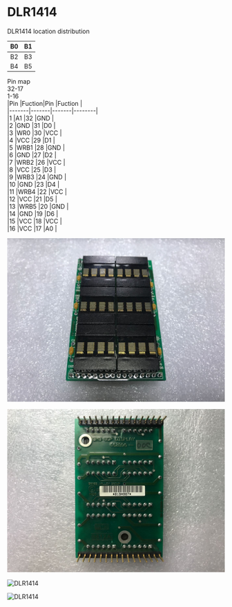# DLR1414  

DLR1414 location distribution

|B0	|B1	|  
|---|---|  
|B2	|B3	|  
|B4	|B5	|  

Pin map  
32-17  
1-16  
|Pin    |Fuction|Pin    |Fuction |  
|-------|-------|-------|--------|  
|1	    |A1		|32 	|GND     |  
|2      |GND 	|31		|D0      |  
|3      |WR0    |30		|VCC     |  
|4   	|VCC    |29		|D1      |  
|5   	|WRB1   |28		|GND     |  
|6		|GND 	|27		|D2      |  
|7		|WRB2 	|26		|VCC     |  
|8   	|VCC  	|25		|D3      |  
|9		|WRB3 	|24		|GND     |  
|10  	|GND 	|23		|D4      |  
|11  	|WRB4	|22		|VCC     |  
|12  	|VCC 	|21		|D5      |  
|13		|WRB5	|20		|GND     |  
|14		|GND 	|19		|D6      |  
|15  	|VCC    |18		|VCC     |  
|16  	|VCC    |17		|A0      |  

![DLR1414](1.jpg)  

![DLR1414](2.jpg)  

![DLR1414](3.jpg)  

![DLR1414](4.jpg)  
